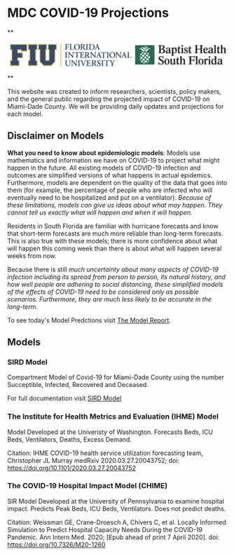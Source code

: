 # MDC COVID-19 Projections

**<p style="text-align: center;">
![join.jpg](images/join.jpg)
</p>**

This website was created to inform researchers, scientists, policy makers, and the general public regarding the projected impact of COVID-19 on Miami-Dade County. We will be providing daily updates and projections for each model.

## Disclaimer on Models
**What you need to know about epidemiologic models**: Models use mathematics and information we have on COVID-19 to project what might happen in the future. All existing models of COVID-19 infection and outcomes are simplified versions of what happens in actual epidemics. Furthermore, models are dependent on the quality of the data that goes into them (for example, the percentage of people who are infected who will eventually need to be hospitalized and put on a ventilator). *Because of these limitations, models can give us ideas about what may happen. They cannot tell us exactly what will happen and when it will happen.*

Residents in South Florida are familiar with hurricane forecasts and know that short-term forecasts are much more reliable than long-term forecasts. This is also true with these models; there is more confidence about what will happen this coming week than there is about what will happen several weeks from now. 

Because there is still *much uncertainty about many aspects of COVID-19 infection including its spread from person to person, its natural history, and how well people are adhering to social distancing, these simplified models of the effects of COVID-19 need to be considered only as possible scenarios. Furthermore, they are much less likely to be accurate in the long-term.*

To see today's Model Predctions visit [The Model Report](https://rwilli5.github.io/git/report/).

## Models

### SIRD Model
Compartment Model of Covid-19 for Miami-Dade County using the number Succeptible, Infected, Recovered and Deceased.

For full documentation visit [SIRD Model](https://rwilli5.github.io/git/SIRD%20Model/)

### The Institute for Health Metrics and Evaluation (IHME) Model
Model Developed at the Univeristy of Washington. Forecasts Beds, ICU Beds, Ventilators, Deaths, Excess Demand.

Citation: IHME COVID-19 health service utilization forecasting team, Christopher JL Murray
medRxiv 2020.03.27.20043752; doi: https://doi.org/10.1101/2020.03.27.20043752

### The COVID-19 Hospital Impact Model (CHIME)
SIR Model Developed at the University of Pennsylvania to examine hospital impact. Predicts Peak Beds, ICU Beds, Ventilators. Does not predict deaths.

Citation: Weissman GE, Crane-Droesch A, Chivers C, et al. Locally Informed Simulation to Predict Hospital Capacity Needs During the COVID-19 Pandemic. Ann Intern Med. 2020; [Epub ahead of print 7 April 2020]. doi: https://doi.org/10.7326/M20-1260
